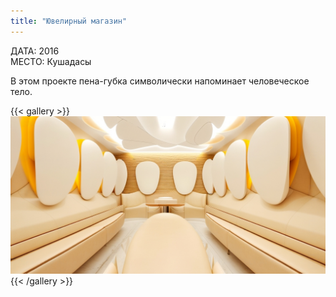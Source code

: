 ```yaml
---
title: "Ювелирный магазин"
---
```


ДАТА: 2016  
МЕСТО: Кушадасы

В этом проекте пена-губка символически напоминает человеческое тело.

{{< gallery >}}
<img src="featured.png" class="grid-w50 md:grid-w33 xl:grid-w25" />
{{< /gallery >}}
